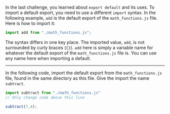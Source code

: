 In the last challenge, you learned about `export default` and its uses. To import a default export, you need to use a different `import` syntax. In the following example, `add` is the default export of the `math_functions.js` file. Here is how to import it:

```jsx
import add from "./math_functions.js";
```

The syntax differs in one key place. The imported value, `add`, is not surrounded by curly braces (`{}`). `add` here is simply a variable name for whatever the default export of the `math_functions.js` file is. You can use any name here when importing a default.

---

In the following code, import the default export from the `math_functions.js` file, found in the same directory as this file. Give the import the name `subtract`.

```jsx
import subtract from "./math_functions.js"
// Only change code above this line

subtract(7,4);
```